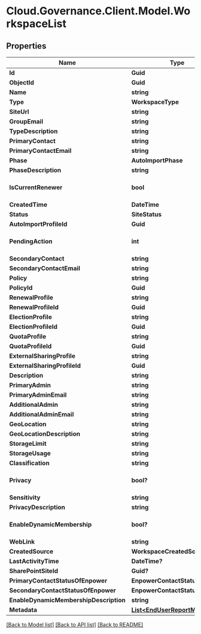 # Cloud.Governance.Client.Model.WorkspaceList
## Properties

Name | Type | Description | Notes
------------ | ------------- | ------------- | -------------
**Id** | **Guid** |  | [optional] 
**ObjectId** | **Guid** |  | [optional] 
**Name** | **string** |  | [optional] 
**Type** | **WorkspaceType** |  | [optional] 
**SiteUrl** | **string** |  | [optional] 
**GroupEmail** | **string** |  | [optional] 
**TypeDescription** | **string** |  | [optional] 
**PrimaryContact** | **string** |  | [optional] 
**PrimaryContactEmail** | **string** |  | [optional] 
**Phase** | **AutoImportPhase** |  | [optional] 
**PhaseDescription** | **string** |  | [optional] 
**IsCurrentRenewer** | **bool** |  | [optional] [default to false]
**CreatedTime** | **DateTime** |  | [optional] 
**Status** | **SiteStatus** |  | [optional] 
**AutoImportProfileId** | **Guid** |  | [optional] 
**PendingAction** | **int** |  | [optional] [default to 0]
**SecondaryContact** | **string** |  | [optional] 
**SecondaryContactEmail** | **string** |  | [optional] 
**Policy** | **string** |  | [optional] 
**PolicyId** | **Guid** |  | [optional] 
**RenewalProfile** | **string** |  | [optional] 
**RenewalProfileId** | **Guid** |  | [optional] 
**ElectionProfile** | **string** |  | [optional] 
**ElectionProfileId** | **Guid** |  | [optional] 
**QuotaProfile** | **string** |  | [optional] 
**QuotaProfileId** | **Guid** |  | [optional] 
**ExternalSharingProfile** | **string** |  | [optional] 
**ExternalSharingProfileId** | **Guid** |  | [optional] 
**Description** | **string** |  | [optional] 
**PrimaryAdmin** | **string** |  | [optional] 
**PrimaryAdminEmail** | **string** |  | [optional] 
**AdditionalAdmin** | **string** |  | [optional] 
**AdditionalAdminEmail** | **string** |  | [optional] 
**GeoLocation** | **string** |  | [optional] 
**GeoLocationDescription** | **string** |  | [optional] 
**StorageLimit** | **string** |  | [optional] 
**StorageUsage** | **string** |  | [optional] 
**Classification** | **string** |  | [optional] 
**Privacy** | **bool?** |  | [optional] [default to false]
**Sensitivity** | **string** |  | [optional] 
**PrivacyDescription** | **string** |  | [optional] 
**EnableDynamicMembership** | **bool?** |  | [optional] [default to false]
**WebLink** | **string** |  | [optional] 
**CreatedSource** | **WorkspaceCreatedSourceType** |  | [optional] 
**LastActivityTime** | **DateTime?** |  | [optional] 
**SharePointSiteId** | **Guid?** |  | [optional] 
**PrimaryContactStatusOfEnpower** | **EnpowerContactStatus** |  | [optional] 
**SecondaryContactStatusOfEnpower** | **EnpowerContactStatus** |  | [optional] 
**EnableDynamicMembershipDescription** | **string** |  | [optional] 
**Metadata** | [**List&lt;EndUserReportMetadata&gt;**](EndUserReportMetadata.md) |  | [optional] 

[[Back to Model list]](../README.md#documentation-for-models) [[Back to API list]](../README.md#documentation-for-api-endpoints) [[Back to README]](../README.md)

